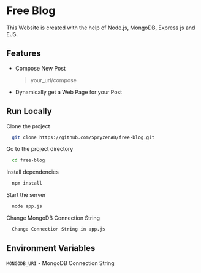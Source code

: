 
# Free Blog

This Website is created with the help of Node.js, MongoDB, Express js and EJS.


## Features

- Compose New Post
    > your_url/compose

- Dynamically get a Web Page for your Post



## Run Locally

Clone the project

```bash
  git clone https://github.com/SpryzenAD/free-blog.git
```

Go to the project directory

```bash
  cd free-blog
```

Install dependencies

```bash
  npm install
```

Start the server

```bash
  node app.js
```
Change MongoDB Connection String

```bash
  Change Connection String in app.js
```

## Environment Variables

`MONGODB_URI` - MongoDB Connection String
